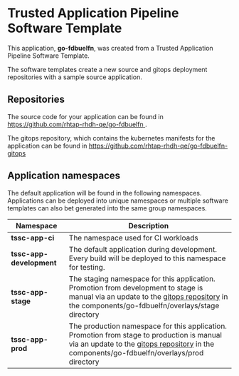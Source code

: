 # Trusted Application Pipeline Software Template

This application, **go-fdbuelfn**, was created from a Trusted Application Pipeline Software Template.

The software templates create a new source and gitops deployment repositories with a sample source application. 

## Repositories

The source code for your application can be found in [https://github.com/rhtap-rhdh-qe/go-fdbuelfn ](https://github.com/rhtap-rhdh-qe/go-fdbuelfn ).
 
The gitops repository, which contains the kubernetes manifests for the application can be found in 
[https://github.com/rhtap-rhdh-qe/go-fdbuelfn-gitops ](https://github.com/rhtap-rhdh-qe/go-fdbuelfn-gitops ) 

## Application namespaces 

The default application will be found in the following namespaces. Applications can be deployed into unique namespaces or multiple software templates can also bet generated into the same group namespaces.  

|  Namespace   |  Description   |  
| -------- | -------- |
| **tssc-app-ci** | The namespace used for CI workloads |
| **tssc-app-development** | The default application during development. Every build will be deployed to this namespace for testing. |
| **tssc-app-stage** | The staging namespace for this application. Promotion from development to stage is manual via an update to the [gitops repository](https://github.com/rhtap-rhdh-qe/go-fdbuelfn-gitops ) in the components/go-fdbuelfn/overlays/stage directory |
| **tssc-app-prod** | The production namespace for this application. Promotion from stage to production is manual via an update to the [gitops repository](https://github.com/rhtap-rhdh-qe/go-fdbuelfn-gitops ) in the components/go-fdbuelfn/overlays/prod directory |
